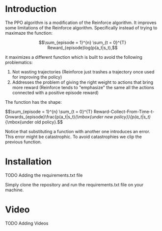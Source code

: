 # Introduction

The PPO algorithm is a modification of the Reinforce algorithm.
It improves some limitations of the Reinforce algorithm. Specifically instead of trying to maximaze the function:

$$\sum_{episode = 1}^{n} \sum_{t = 0}^{T} Reward_{episode}log(p(a_t|s_t),$$

it maximizes a different function which is built to avoid the following problematics:

1. Not wasting trajectories (Reinforce just trashes a trajectory once used for improving the policy)
2. Addresses the problem of giving the right weight to actions that bring more reward (Reinforce tends to "emphasize" the same all the actions connected with a positive episode reward)

The function has the shape:

$$\sum_{episode = 1}^{n} \sum_{t = 0}^{T} Reward-Collect-From-Time-t-Onwards_{episode}\frac{p(a_t|s_t)_{\mbox{under new policy}}{p(a_t|s_t)_{\mbox{under old policy}.$$

Notice that substituting a function with another one introduces an error. This error might be catastrophic. To avoid catastrophies we clip the previous function.

# Installation

TODO Adding the requirements.txt file

Simply clone the repository and run the requirements.txt file on your machine.

# Video

TODO Adding Videos
